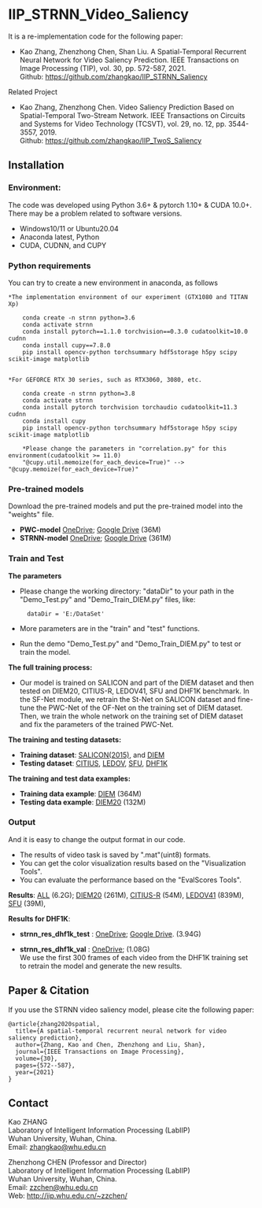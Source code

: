 # IIP_STRNN_Video_Saliency

It is a re-implementation code for the following paper: 

* Kao Zhang, Zhenzhong Chen, Shan Liu. A Spatial-Temporal Recurrent Neural Network for Video Saliency Prediction. IEEE Transactions on Image Processing (TIP), vol. 30, pp. 572-587, 2021. <br />
Github: https://github.com/zhangkao/IIP_STRNN_Saliency

Related Project

* Kao Zhang, Zhenzhong Chen. Video Saliency Prediction Based on Spatial-Temporal Two-Stream Network. IEEE Transactions on Circuits and Systems for Video Technology (TCSVT), vol. 29, no. 12, pp. 3544-3557, 2019. <br />
Github: https://github.com/zhangkao/IIP_TwoS_Saliency


## Installation 
### Environment:
The code was developed using Python 3.6+ & pytorch 1.10+ & CUDA 10.0+. There may be a problem related to software versions.
* Windows10/11 or Ubuntu20.04
* Anaconda latest, Python 
* CUDA, CUDNN, and CUPY

### Python requirements
You can try to create a new environment in anaconda, as follows

    *The implementation environment of our experiment (GTX1080 and TITAN Xp) 

        conda create -n strnn python=3.6
        conda activate strnn
        conda install pytorch==1.1.0 torchvision==0.3.0 cudatoolkit=10.0 cudnn
        conda install cupy==7.8.0 
        pip install opencv-python torchsummary hdf5storage h5py scipy scikit-image matplotlib
		

    *For GEFORCE RTX 30 series, such as RTX3060, 3080, etc.
        
        conda create -n strnn python=3.8
        conda activate strnn
        conda install pytorch torchvision torchaudio cudatoolkit=11.3 cudnn
        conda install cupy
        pip install opencv-python torchsummary hdf5storage h5py scipy scikit-image matplotlib

        *Please change the parameters in "correlation.py" for this environment(cudatoolkit >= 11.0)
        "@cupy.util.memoize(for_each_device=True)" --> "@cupy.memoize(for_each_device=True)"

### Pre-trained models
Download the pre-trained models and put the pre-trained model into the "weights" file.

* **PWC-model**
 [OneDrive](https://whueducn-my.sharepoint.com/:u:/g/personal/zhangkao_whu_edu_cn/EcXC4vlGlvBFmEb5TWDiJj4BKg9iLdKe6bEOPnTWikkp_w?e=a1bFnN);
 [Google Drive](https://drive.google.com/file/d/1-oi-rqrkLdvzVUaEtLn0c86XmpmJ9Gw2)
 (36M)
* **STRNN-model** 
[OneDrive](https://whueducn-my.sharepoint.com/:u:/g/personal/zhangkao_whu_edu_cn/ERc5CZfApppJk9lwcskAvs8BsTCD1YPDqH9JLiju5D9R5Q?e=TlK8qe);
[Google Drive](https://drive.google.com/file/d/1scBAo3UBWPe0q_NH2H1Eot_a12LE6ix5)
(361M)
         

### Train and Test

**The parameters**

* Please change the working directory: "dataDir" to your path in the "Demo_Test.py" and "Demo_Train_DIEM.py" files, like:

        dataDir = 'E:/DataSet'
        
* More parameters are in the "train" and "test" functions.
* Run the demo "Demo_Test.py" and "Demo_Train_DIEM.py" to test or train the model.

**The full training process:**

* Our model is trained on SALICON and part of the DIEM dataset and then tested on DIEM20, CITIUS-R, LEDOV41, SFU and DHF1K benchmark. In the SF-Net module, we retrain the St-Net on SALICON dataset and fine-tune the PWC-Net of the OF-Net on the training set of DIEM dataset. Then, we train the whole network on the training set of DIEM dataset and fix the parameters of the trained PWC-Net.


**The training and testing datasets:**

* **Training dataset**: 
[SALICON(2015)](http://salicon.net/), and 
[DIEM](https://thediemproject.wordpress.com/)
* **Testing dataset**: 
[CITIUS](https://wiki.citius.usc.es/aws-d:citius_video_database), 
[LEDOV](https://github.com/remega/LEDOV-eye-tracking-database), 
[SFU](http://www.sfu.ca/~ibajic/), 
[DHF1K](https://github.com/wenguanwang/DHF1K/)

**The training and test data examples:**
* **Training data example**: 
[DIEM](https://whueducn-my.sharepoint.com/:u:/g/personal/zhangkao_whu_edu_cn/EfPmbUU20fxPhQ8OMFbjbhABrtkgmnUhkRnCV-9b0TlXWQ?e=8uqlSM) (364M)
* **Testing data example**:
[DIEM20](https://whueducn-my.sharepoint.com/:u:/g/personal/zhangkao_whu_edu_cn/EQ7zlEj2sDVAryCN5olLKoIBEpG4wcpAuxNW-KrQEe6uIA?e=ewHiGz) (132M)




### Output
And it is easy to change the output format in our code.
* The results of video task is saved by ".mat"(uint8) formats.
* You can get the color visualization results based on the "Visualization Tools".
* You can evaluate the performance based on the "EvalScores Tools".


**Results**: [ALL](https://whueducn-my.sharepoint.com/:f:/g/personal/zhangkao_whu_edu_cn/Es2k8IqwSOBMs0jpKxDG8V4Bx49k3IP_r_B6ceRqgU16FQ?e=lzmwT3) (6.2G);
[DIEM20](https://whueducn-my.sharepoint.com/:u:/g/personal/zhangkao_whu_edu_cn/EeLxb5aqHg9DobSBDi2jizYBNw02Y-W-8eaUIPIkIvCcwg?e=7aW359) (261M),
[CITIUS-R](https://whueducn-my.sharepoint.com/:u:/g/personal/zhangkao_whu_edu_cn/Eaak96t4PH1KvGWRDHmwft8By9yQTL-TgUt1DyZ7GuJP4w?e=O11DeY) (54M), 
[LEDOV41](https://whueducn-my.sharepoint.com/:u:/g/personal/zhangkao_whu_edu_cn/EUcrQQuut2FIuLDwnHv4K9MB0Ut-_NFWlHVaayCoeiKnDA?e=cRtyZv) (839M), 
[SFU](https://whueducn-my.sharepoint.com/:u:/g/personal/zhangkao_whu_edu_cn/EchdaLI1cOlMu83tDZ5tHDIBtCUmwAIP0uSmwntffcncPA?e=USeWcC) (39M), 




**Results for DHF1K**: 

* **strnn_res_dhf1k_test** : 
[OneDrive](https://whueducn-my.sharepoint.com/:u:/g/personal/zhangkao_whu_edu_cn/EWb98WMO7bZGt-bq9AOnkM4BEWsC7_cm4gEuYDCrJnk22Q?e=J7havj); 
[Google Drive](https://drive.google.com/file/d/1mfV5WXkPECLDfMvBoRoaCV6GYluyBzmW). 
(3.94G)<br />

* **strnn_res_dhf1k_val** : 
[OneDrive](https://whueducn-my.sharepoint.com/:u:/g/personal/zhangkao_whu_edu_cn/ESD48TTUxHhDkzF-XxvgDgcBfQ5-IbZk9RRdHWOFUVE6MA?e=gGghd6); 
(1.08G)<br />
We use the first 300 frames of each video from the DHF1K training set to retrain the model and generate the new results.


## Paper & Citation

If you use the STRNN video saliency model, please cite the following paper: 
```
@article{zhang2020spatial,
  title={A spatial-temporal recurrent neural network for video saliency prediction},
  author={Zhang, Kao and Chen, Zhenzhong and Liu, Shan},
  journal={IEEE Transactions on Image Processing},
  volume={30},
  pages={572--587},
  year={2021}
}
```

## Contact
Kao ZHANG  <br />
Laboratory of Intelligent Information Processing (LabIIP)  <br />
Wuhan University, Wuhan, China.  <br />
Email: zhangkao@whu.edu.cn  <br />

Zhenzhong CHEN (Professor and Director) <br />
Laboratory of Intelligent Information Processing (LabIIP)  <br />
Wuhan University, Wuhan, China.  <br />
Email: zzchen@whu.edu.cn  <br />
Web: http://iip.whu.edu.cn/~zzchen/  <br />